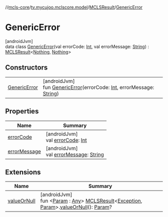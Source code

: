 //[mcls-core](../../../../index.md)/[tv.mycujoo.mclscore.model](../../index.md)/[MCLSResult](../index.md)/[GenericError](index.md)

# GenericError

[androidJvm]\
data class [GenericError](index.md)(val errorCode: [Int](https://kotlinlang.org/api/latest/jvm/stdlib/kotlin/-int/index.html), val errorMessage: [String](https://kotlinlang.org/api/latest/jvm/stdlib/kotlin/-string/index.html)) : [MCLSResult](../index.md)&lt;[Nothing](https://kotlinlang.org/api/latest/jvm/stdlib/kotlin/-nothing/index.html), [Nothing](https://kotlinlang.org/api/latest/jvm/stdlib/kotlin/-nothing/index.html)&gt;

## Constructors

| | |
|---|---|
| [GenericError](-generic-error.md) | [androidJvm]<br>fun [GenericError](-generic-error.md)(errorCode: [Int](https://kotlinlang.org/api/latest/jvm/stdlib/kotlin/-int/index.html), errorMessage: [String](https://kotlinlang.org/api/latest/jvm/stdlib/kotlin/-string/index.html)) |

## Properties

| Name | Summary |
|---|---|
| [errorCode](error-code.md) | [androidJvm]<br>val [errorCode](error-code.md): [Int](https://kotlinlang.org/api/latest/jvm/stdlib/kotlin/-int/index.html) |
| [errorMessage](error-message.md) | [androidJvm]<br>val [errorMessage](error-message.md): [String](https://kotlinlang.org/api/latest/jvm/stdlib/kotlin/-string/index.html) |

## Extensions

| Name | Summary |
|---|---|
| [valueOrNull](../../../tv.mycujoo.mclscore.helper/value-or-null.md) | [androidJvm]<br>fun &lt;[Param](../../../tv.mycujoo.mclscore.helper/value-or-null.md) : [Any](https://kotlinlang.org/api/latest/jvm/stdlib/kotlin/-any/index.html)&gt; [MCLSResult](../index.md)&lt;[Exception](https://kotlinlang.org/api/latest/jvm/stdlib/kotlin/-exception/index.html), [Param](../../../tv.mycujoo.mclscore.helper/value-or-null.md)&gt;.[valueOrNull](../../../tv.mycujoo.mclscore.helper/value-or-null.md)(): [Param](../../../tv.mycujoo.mclscore.helper/value-or-null.md)? |
